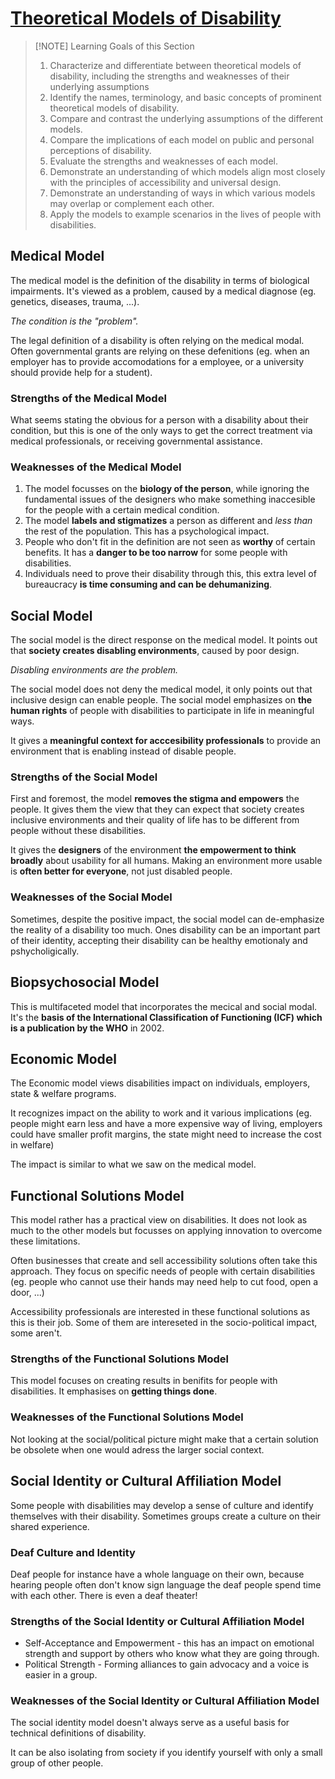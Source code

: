 # [Theoretical Models of Disability](https://dequeuniversity.com/class/iaap-cpacc/models-of-disability/)

> [!NOTE] Learning Goals of this Section
> 1. Characterize and differentiate between theoretical models of disability, including the strengths and weaknesses of their underlying assumptions
> 2. Identify the names, terminology, and basic concepts of prominent theoretical models of disability.
> 3. Compare and contrast the underlying assumptions of the different models.
> 4. Compare the implications of each model on public and personal perceptions of disability.
> 5. Evaluate the strengths and weaknesses of each model.
> 6. Demonstrate an understanding of which models align most closely with the principles of accessibility and universal design.
> 7. Demonstrate an understanding of ways in which various models may overlap or complement each other.
> 8. Apply the models to example scenarios in the lives of people with disabilities.

## Medical Model
The medical model is the definition of the disability in terms of biological impairments. It's viewed as a problem, caused by a medical diagnose (eg. genetics, diseases, trauma, ...).

_The condition is the "problem"._

The legal definition of a disability is often relying on the medical modal. Often governmental grants are relying on these defenitions (eg. when an employer has to provide accomodations for a employee, or a university should provide help for a student).

### Strengths of the Medical Model
What seems stating the obvious for a person with a disability about their condition, but this is one of the only ways to get the correct treatment via medical professionals, or receiving governmental assistance.

### Weaknesses of the Medical Model
1. The model focusses on the **biology of the person**, while ignoring the fundamental issues of the designers who make something inaccesible for the people with a certain medical condition.
2. The model **labels and stigmatizes** a person as different and _less than_ the rest of the population. This has a psychological impact.
3. People who don't fit in the definition are not seen as **worthy** of certain benefits. It has a **danger to be too narrow** for some people with disabilities.
4. Individuals need to prove their disability through this, this extra level of bureaucracy **is time consuming and can be dehumanizing**.


## Social Model
The social model is the direct response on the medical model. It points out that **society creates disabling environments**, caused by poor design.

_Disabling environments are the problem._

The social model does not deny the medical model, it only points out that inclusive design can enable people. The social model emphasizes on **the human rights** of people with disabilities to participate in life in meaningful ways.

It gives a **meaningful context for acccesibility professionals** to provide an environment that is enabling instead of disable people.

### Strengths of the Social Model
First and foremost, the model **removes the stigma and empowers** the people. It gives them the view that they can expect that society creates inclusive environments and their quality of life has to be different from people without these disabilities.

It gives the **designers** of the environment **the empowerment to think broadly** about usability for all humans. Making an environment more usable is **often better for everyone**, not just disabled people.

### Weaknesses of the Social Model
Sometimes, despite the positive impact, the social model can de-emphasize the reality of a disability too much. Ones disability can be an important part of their identity, accepting their disability can be healthy emotionaly and pshycholigically.

## Biopsychosocial Model
This is multifaceted model that incorporates the mecical and social modal. It's the **basis of the International Classification of Functioning (ICF) which is a publication by the WHO** in 2002.

## Economic Model
The Economic model views disabilities impact on individuals, employers, state & welfare programs.

It recognizes impact on the ability to work and it various implications (eg. people might earn less and have a more expensive way of living, employers could have smaller profit margins, the state might need to increase the cost in welfare)

The impact is similar to what we saw on the medical model.

## Functional Solutions Model
This model rather has a practical view on disabilities. It does not look as much to the other models but focusses on applying innovation to overcome these limitations.

Often businesses that create and sell accessibility solutions often take this approach. They focus on specific needs of people with certain disabilities (eg. people who cannot use their hands may need help to cut food, open a door, ...) 

Accessibility professionals are interested in these functional solutions as this is their job. Some of them are intereseted in the socio-political impact, some aren't.

### Strengths of the Functional Solutions Model
This model focuses on creating results in benifits for people with disabilities. It emphasises on **getting things done**.

### Weaknesses of the Functional Solutions Model
Not looking at the social/political picture might make that a certain solution be obsolete when one would adress the larger social context.

## Social Identity or Cultural Affiliation Model
Some people with disabilities may develop a sense of culture and identify themselves with their disability. Sometimes groups create a culture on their shared experience.

### Deaf Culture and Identity
Deaf people for instance have a whole language on their own, because hearing people often don't know sign language the deaf people spend time with each other. There is even a deaf theater!

### Strengths of the Social Identity or Cultural Affiliation Model
- Self-Acceptance and Empowerment - this has an impact on emotional strength and support by others who know what they are going through.
- Political Strength - Forming alliances to gain advocacy and a voice is easier in a group.

### Weaknesses of the Social Identity or Cultural Affiliation Model
The social identity model doesn't always serve as a useful basis for technical definitions of disability. 

It can be also isolating from society if you identify yourself with only a small group of other people.
